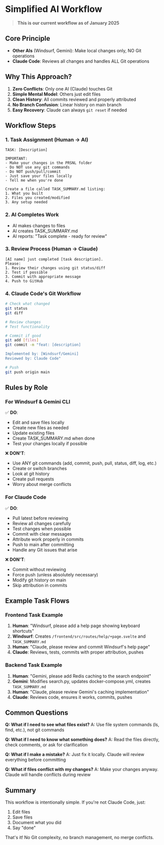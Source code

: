 # Simplified AI Workflow

> **This is our current workflow as of January 2025**

## Core Principle
- **Other AIs** (Windsurf, Gemini): Make local changes only, NO Git operations
- **Claude Code**: Reviews all changes and handles ALL Git operations

## Why This Approach?
1. **Zero Conflicts**: Only one AI (Claude) touches Git
2. **Simple Mental Model**: Others just edit files
3. **Clean History**: All commits reviewed and properly attributed
4. **No Branch Confusion**: Linear history on main branch
5. **Easy Recovery**: Claude can always `git reset` if needed

## Workflow Steps

### 1. Task Assignment (Human → AI)
```
TASK: [Description]

IMPORTANT:
- Make your changes in the PRSNL folder
- Do NOT use any git commands
- Do NOT push/pull/commit
- Just save your files locally
- Tell me when you're done

Create a file called TASK_SUMMARY.md listing:
1. What you built
2. Files you created/modified
3. Any setup needed
```

### 2. AI Completes Work
- AI makes changes to files
- AI creates TASK_SUMMARY.md
- AI reports: "Task complete - ready for review"

### 3. Review Process (Human → Claude)
```
[AI name] just completed [task description].
Please:
1. Review their changes using git status/diff
2. Test if possible
3. Commit with appropriate message
4. Push to GitHub
```

### 4. Claude Code's Git Workflow
```bash
# Check what changed
git status
git diff

# Review changes
# Test functionality

# Commit if good
git add [files]
git commit -m "feat: [description]

Implemented by: [Windsurf/Gemini]
Reviewed by: Claude Code"

# Push
git push origin main
```

## Rules by Role

### For Windsurf & Gemini CLI
✅ **DO**:
- Edit and save files locally
- Create new files as needed
- Update existing files
- Create TASK_SUMMARY.md when done
- Test your changes locally if possible

❌ **DON'T**:
- Use ANY git commands (add, commit, push, pull, status, diff, log, etc.)
- Create or switch branches
- Look at git history
- Create pull requests
- Worry about merge conflicts

### For Claude Code
✅ **DO**:
- Pull latest before reviewing
- Review all changes carefully
- Test changes when possible
- Commit with clear messages
- Attribute work properly in commits
- Push to main after committing
- Handle any Git issues that arise

❌ **DON'T**:
- Commit without reviewing
- Force push (unless absolutely necessary)
- Modify git history on main
- Skip attribution in commits

## Example Task Flows

### Frontend Task Example
1. **Human**: "Windsurf, please add a help page showing keyboard shortcuts"
2. **Windsurf**: Creates `/frontend/src/routes/help/+page.svelte` and `TASK_SUMMARY.md`
3. **Human**: "Claude, please review and commit Windsurf's help page"
4. **Claude**: Reviews, tests, commits with proper attribution, pushes

### Backend Task Example
1. **Human**: "Gemini, please add Redis caching to the search endpoint"
2. **Gemini**: Modifies search.py, updates docker-compose.yml, creates `TASK_SUMMARY.md`
3. **Human**: "Claude, please review Gemini's caching implementation"
4. **Claude**: Reviews code, ensures it works, commits, pushes

## Common Questions

**Q: What if I need to see what files exist?**
A: Use file system commands (ls, find, etc.), not git commands

**Q: What if I need to know what something does?**
A: Read the files directly, check comments, or ask for clarification

**Q: What if I make a mistake?**
A: Just fix it locally. Claude will review everything before committing

**Q: What if files conflict with my changes?**
A: Make your changes anyway. Claude will handle conflicts during review

## Summary
This workflow is intentionally simple. If you're not Claude Code, just:
1. Edit files
2. Save files
3. Document what you did
4. Say "done"

That's it! No Git complexity, no branch management, no merge conflicts.